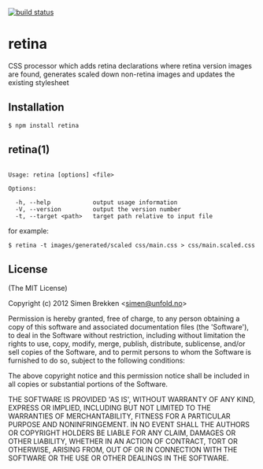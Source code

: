 [![build status](https://secure.travis-ci.org/unfold/retina.png)](http://travis-ci.org/unfold/retina)

# retina

  CSS processor which adds retina declarations where retina version images are found,
  generates scaled down non-retina images and updates the existing stylesheet

## Installation

    $ npm install retina

## retina(1)

```

Usage: retina [options] <file>

Options:

  -h, --help            output usage information
  -V, --version         output the version number
  -t, --target <path>   target path relative to input file

```

for example:

```
$ retina -t images/generated/scaled css/main.css > css/main.scaled.css
```

## License

(The MIT License)

Copyright (c) 2012 Simen Brekken &lt;simen@unfold.no&gt;

Permission is hereby granted, free of charge, to any person obtaining
a copy of this software and associated documentation files (the
'Software'), to deal in the Software without restriction, including
without limitation the rights to use, copy, modify, merge, publish,
distribute, sublicense, and/or sell copies of the Software, and to
permit persons to whom the Software is furnished to do so, subject to
the following conditions:

The above copyright notice and this permission notice shall be
included in all copies or substantial portions of the Software.

THE SOFTWARE IS PROVIDED 'AS IS', WITHOUT WARRANTY OF ANY KIND,
EXPRESS OR IMPLIED, INCLUDING BUT NOT LIMITED TO THE WARRANTIES OF
MERCHANTABILITY, FITNESS FOR A PARTICULAR PURPOSE AND NONINFRINGEMENT.
IN NO EVENT SHALL THE AUTHORS OR COPYRIGHT HOLDERS BE LIABLE FOR ANY
CLAIM, DAMAGES OR OTHER LIABILITY, WHETHER IN AN ACTION OF CONTRACT,
TORT OR OTHERWISE, ARISING FROM, OUT OF OR IN CONNECTION WITH THE
SOFTWARE OR THE USE OR OTHER DEALINGS IN THE SOFTWARE.
